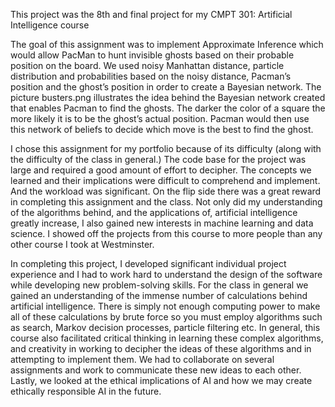 This project was the 8th and final project for my CMPT 301: Artificial Intelligence course

The goal of this assignment was to implement Approximate Inference which would allow PacMan to hunt invisible ghosts based on their probable position on the board. We used noisy Manhattan distance, particle distribution and probabilities based on the noisy distance, Pacman’s position and the ghost’s position in order to create a Bayesian network. The picture busters.png illustrates the idea behind the Bayesian network created that enables Pacman to find the ghosts. The darker the color of a square the more likely it is to be the ghost’s actual position. Pacman would then use this network of beliefs to decide which move is the best to find the ghost.

I chose this assignment for my portfolio because of its difficulty (along with the difficulty of the class in general.) The code base for the project was large and required a good amount of effort to decipher. The concepts we learned and their implications were difficult to comprehend and implement. And the workload was significant. On the flip side there was a great reward in completing this assignment and the class. Not only did my understanding of the algorithms behind, and the applications of, artificial intelligence greatly increase, I also gained new interests in machine learning and data science. I showed off the projects from this course to more people than any other course I took at Westminster.

In completing this project, I developed significant individual project experience and I had to work hard to understand the design of the software while developing new problem-solving skills. For the class in general we gained an understanding of the immense number of calculations behind artificial intelligence. There is simply not enough computing power to make all of these calculations by brute force so you must employ algorithms such as search, Markov decision processes, particle filtering etc. In general, this course also facilitated critical thinking in learning these complex algorithms, and creativity in working to decipher the ideas of these algorithms and in attempting to implement them. We had to collaborate on several assignments and work to communicate these new ideas to each other. Lastly, we looked at the ethical implications of AI and how we may create ethically responsible AI in the future.

